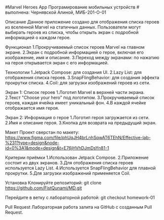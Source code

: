 #Marvel Heroes App
Програмирование мобильных устройств # выполнена: Чернявской Алиной, МИБ-201-О-01

Описание
Данное приложение создано для отображения списка героев из вселенной Marvel на статичных данных. Пользователи могут выбирать героев из списка, чтобы открыть экран с подробной информацией о каждом герое.

Функционал
1.Прокручиваемый список героев Marvel на главном экране.
2.Экран с подробной информацией о герое, включая его изображение, имя и описание.
3.Переход между экранами: по нажатию на героя открывается экран с его информацией.

Технологии
1.Jetpack Compose: для создания UI.
2.Lazy List: для отображения списка героев.
3.SnapFlingBehavior: для создания эффекта прокрутки списка.
4.Coil: для загрузки изображений героев из сети.

Экран 1: Список героев
1.Логотип Marvel в верхней части экрана.
2.Текст "Choose your hero" под логотипом.
3.Прокручиваемый список героев, каждая ячейка имеет уникальный фон.
4.В каждой ячейке отображается имя героя.

Экран 2: Информация о герое
1.Логотип героя загружается из сети.
2.Имя и описание героя.
3.Кнопка для возврата на предыдущий экран.

Макет
Проект сверстан по макету: https://www.figma.com/file/phUqJH4brLnhSqwAT6TEhN/Effective-lab-%231?type=design&node-id=0%3A1&mode=design&t=E76jHVhDJmDsYn81-1

Критерии приёмки
1.Использован Jetpack Compose.
2.Приложение состоит из двух экранов.
3.Для отображения списка героев используется Lazy List.
4.Используется SnapFlingBehavior для плавной прокрутки.
5.Для загрузки изображений применяется Coil.

Установка
Клонируйте репозиторий:
git clone https://github.com/FistQunami/MD.git

Перейдите в ветку с лабораторной работой:
git checkout homework-01

Pull Request
Лабораторная работа залита на GitHub с созданным Pull Request.
